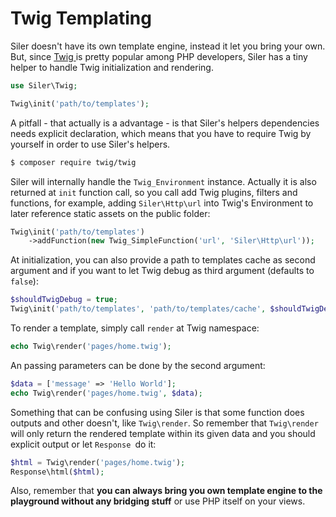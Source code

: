 # Twig Templating

Siler doesn't have its own template engine, instead it let you bring your own. But, since [Twig ](http://twig.sensiolabs.org/)is pretty popular among PHP developers, Siler has a tiny helper to handle Twig initialization and rendering.

```php
use Siler\Twig;

Twig\init('path/to/templates');
```

A pitfall - that actually is a advantage - is that Siler's helpers dependencies needs explicit declaration, which means that you have to require Twig by yourself in order to use Siler's helpers.

```bash
$ composer require twig/twig
```

Siler will internally handle the `Twig_Environment` instance. Actually it is also returned at `init` function call, so you call add Twig plugins, filters and functions, for example, adding `Siler\Http\url` into Twig's Environment to later reference static assets on the public folder:

```php
Twig\init('path/to/templates')
    ->addFunction(new Twig_SimpleFunction('url', 'Siler\Http\url'));
```

At initialization, you can also provide a path to templates cache as second argument and if you want to let Twig debug as third argument \(defaults to `false`\):

```php
$shouldTwigDebug = true;
Twig\init('path/to/templates', 'path/to/templates/cache', $shouldTwigDebug);
```

To render a template, simply call `render` at Twig namespace:

```php
echo Twig\render('pages/home.twig');
```

An passing parameters can be done by the second argument:

```php
$data = ['message' => 'Hello World'];
echo Twig\render('pages/home.twig', $data);
```

Something that can be confusing using Siler is that some function does outputs and other doesn't, like `Twig\render`. So remember that `Twig\render` will only return the rendered template within its given data and you should explicit output or let `Response `do it:

```php
$html = Twig\render('pages/home.twig');
Response\html($html);
```

Also, remember that **you can always bring you own template engine to the playground without any bridging stuff** or use PHP itself on your views.
